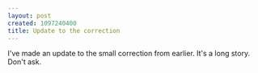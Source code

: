 ```yaml
--- 
layout: post
created: 1097240400
title: Update to the correction
---
```

I've made an update to the small correction from earlier.  It's a long story. Don't ask.
